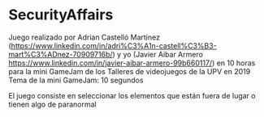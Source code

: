 # SecurityAffairs

Juego realizado por Adrian Castelló Martínez (https://www.linkedin.com/in/adri%C3%A1n-castell%C3%B3-mart%C3%ADnez-70909716b/) y yo (Javier Aibar Armero https://www.linkedin.com/in/javier-aibar-armero-99b660117/) en 10 horas para la mini GameJam de los Talleres de videojuegos de la UPV en 2019
Tema de la mini GameJam: 10 segundos

El juego consiste en seleccionar los elementos que están fuera de lugar o tienen algo de paranormal
